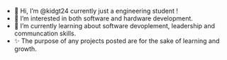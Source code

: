 - 👋 Hi, I’m @kidgt24 currently just a engineering student !
- 👀 I’m interested in both software and hardware development.
- 🌱 I’m currently learning about software devoplement, leadership and communcation skills.
-  ✨ The purpose of any projects posted are for the sake of learning and growth. 

<!---
kidgt24/kidgt24 is a ✨ special ✨ repository because its `README.md` (this file) appears on your GitHub profile.
You can click the Preview link to take a look at your changes.
--->
